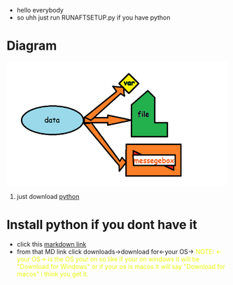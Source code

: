 - hello everybody
- so uhh just run RUNAFTSETUP.py if you have python
# Diagram
![a diagram turning data into a variable file and a message](Untitled.png "data into things")
1. just download <ins>python</ins>
# Install python if you dont have it
- click this [markdown link](https://www.python.org)
- from that MD link click downloads->download for<-your OS->
<font color="#e8fc03">NOTE: <-your OS-> is the OS your on so like if your on windows it will be "Download for Windows" or if your os is macos it will say "Download for macos" i think you get it.</font>
